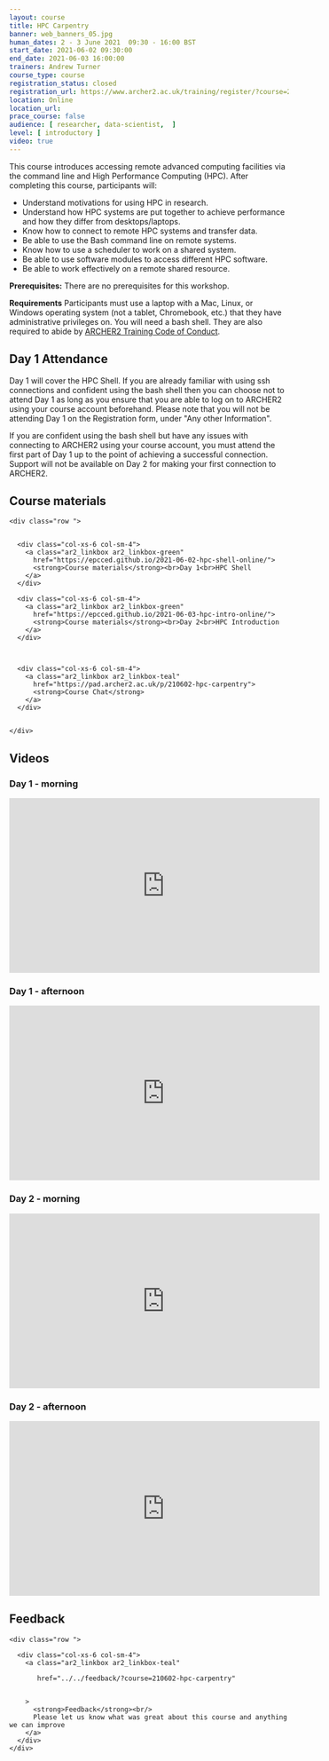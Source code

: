 ```yaml
---
layout: course
title: HPC Carpentry
banner: web_banners_05.jpg 
human_dates: 2 - 3 June 2021  09:30 - 16:00 BST
start_date: 2021-06-02 09:30:00
end_date: 2021-06-03 16:00:00
trainers: Andrew Turner
course_type: course
registration_status: closed
registration_url: https://www.archer2.ac.uk/training/register/?course=210602-hpc-carpentry
location: Online
location_url:
prace_course: false
audience: [ researcher, data-scientist,  ]
level: [ introductory ]
video: true
---
```


This course introduces accessing remote advanced computing facilities via the command line and High Performance Computing (HPC). After completing this course, participants will:

* Understand motivations for using HPC in research.
* Understand how HPC systems are put together to achieve performance and how they differ from desktops/laptops.
* Know how to connect to remote HPC systems and transfer data.
* Be able to use the Bash command line on remote systems.
* Know how to use a scheduler to work on a shared system.
* Be able to use software modules to access different HPC software.
* Be able to work effectively on a remote shared resource.

**Prerequisites:**
There are no prerequisites for this workshop.

**Requirements**
Participants must use a laptop with a Mac, Linux, or Windows operating system (not a tablet, Chromebook, etc.) that they have administrative privileges on. You will need a bash shell. They are also required to abide by [ARCHER2 Training Code of Conduct](https://www.archer2.ac.uk/training/code-of-conduct/).


## Day 1 Attendance

Day 1 will cover the HPC Shell.  If you are already familiar with using ssh connections and confident using the bash shell then you can choose not to attend Day 1 as long as you ensure that you are able to log on to ARCHER2 using your course account beforehand.  Please note that you will not be attending Day 1 on the Registration form, under "Any other Information".

If you are confident using the bash shell but have any issues with connecting to ARCHER2 using your course account, you must attend the first part of Day 1 up to the point of achieving a successful connection.  Support will not be available on Day 2 for making your first connection to ARCHER2.



<section id="service">



<h2><a name="materials">Course materials</a></h2>



    <div class="row ">	

 		
      <div class="col-xs-6 col-sm-4">
        <a class="ar2_linkbox ar2_linkbox-green" 
          href="https://epcced.github.io/2021-06-02-hpc-shell-online/">
          <strong>Course materials</strong><br>Day 1<br>HPC Shell
        </a>
      </div>

      <div class="col-xs-6 col-sm-4">
        <a class="ar2_linkbox ar2_linkbox-green" 
          href="https://epcced.github.io/2021-06-03-hpc-intro-online/">
          <strong>Course materials</strong><br>Day 2<br>HPC Introduction
        </a>
      </div>


 
      <div class="col-xs-6 col-sm-4">
        <a class="ar2_linkbox ar2_linkbox-teal" 
          href="https://pad.archer2.ac.uk/p/210602-hpc-carpentry">
          <strong>Course Chat</strong>       
        </a>
      </div>
		

 	</div>
		
		
		


 		
<h2><a name="videos">Videos</a></h2>

<h3>Day 1 - morning</h3>

<div>
	<iframe title="Video" width="560" height="315" src="https://www.youtube.com/embed/HGfXqCJw1vs" frameborder="0" allow="accelerometer; autoplay; encrypted-media; gyroscope; picture-in-picture" allowfullscreen></iframe>
</div>


<h3>Day 1 - afternoon</h3>

<div>
	<iframe title="Video" width="560" height="315" src="https://www.youtube.com/embed/_2lKRdspuDw" frameborder="0" allow="accelerometer; autoplay; encrypted-media; gyroscope; picture-in-picture" allowfullscreen></iframe>
</div>




<h3>Day 2 - morning</h3>

<div>
	<iframe title="Video" width="560" height="315" src="https://www.youtube.com/embed/IBsa0aPl6no" frameborder="0" allow="accelerometer; autoplay; encrypted-media; gyroscope; picture-in-picture" allowfullscreen></iframe>
</div>


<h3>Day 2 - afternoon</h3>

<div>
	<iframe title="Video" width="560" height="315" src="https://www.youtube.com/embed/qvPGjRt-mig" frameborder="0" allow="accelerometer; autoplay; encrypted-media; gyroscope; picture-in-picture" allowfullscreen></iframe>
</div>







<h2><a name="feedback">Feedback</a></h2>



    <div class="row ">	

      <div class="col-xs-6 col-sm-4">
        <a class="ar2_linkbox ar2_linkbox-teal" 

           href="../../feedback/?course=210602-hpc-carpentry" 


		>
          <strong>Feedback</strong><br/>
          Please let us know what was great about this course and anything we can improve
        </a>
      </div>
    </div>
		
		

 
</section>


